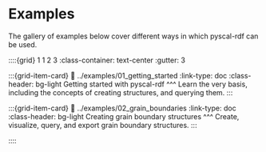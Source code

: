 # Examples

The gallery of examples below cover different ways in which pyscal-rdf can be used.

::::{grid} 1 1 2 3
:class-container: text-center
:gutter: 3

:::{grid-item-card}
:link: ../examples/01_getting_started
:link-type: doc
:class-header: bg-light
Getting started with pyscal-rdf
^^^
Learn the very basis, including the concepts of creating structures, and querying them.
:::

:::{grid-item-card}
:link: ../examples/02_grain_boundaries
:link-type: doc
:class-header: bg-light
Creating grain boundary structures
^^^
Create, visualize, query, and export grain boundary structures.
:::

::::


